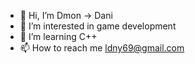 - 👋 Hi, I’m Dmon -> Dani
- 👀 I’m interested in game development
- 🌱 I’m learning C++
- 📫 How to reach me ldny69@gmail.com

<!---
DaniMP/DaniMP is a ✨ special ✨ repository because its `README.md` (this file) appears on your GitHub profile.
You can click the Preview link to take a look at your changes.
--->
